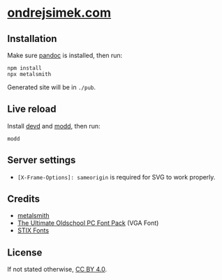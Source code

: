 # [ondrejsimek.com]

## Installation

Make sure [pandoc] is installed, then run:

```
npm install
npx metalsmith
```

Generated site will be in `./pub`.

## Live reload

Install [devd] and [modd], then run:

```
modd
```

## Server settings

- `[X-Frame-Options]: sameorigin` is required for SVG to work properly.

## Credits

- [metalsmith]
- [The Ultimate Oldschool PC Font Pack] \(VGA Font)
- [STIX Fonts]

## License

If not stated otherwise, [CC BY 4.0].

[ondrejsimek.com]: https://ondrejsimek.com/
[pandoc]: https://pandoc.org/
[devd]: https://github.com/cortesi/devd
[modd]: https://github.com/cortesi/modd
[metalsmith]: https://github.com/segmentio/metalsmith
[The Ultimate Oldschool PC Font Pack]: https://int10h.org/oldschool-pc-fonts/
[STIX Fonts]: https://www.stixfonts.org/
[CC BY 4.0]: https://creativecommons.org/licenses/by/4.0/
[X-Frame-Options]: https://developer.mozilla.org/en-US/docs/Web/HTTP/Headers/X-Frame-Options
